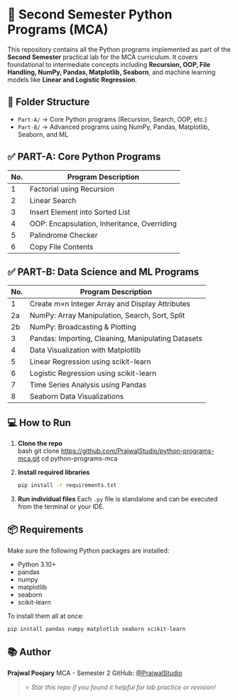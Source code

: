 # 🐍 Second Semester Python Programs (MCA)

This repository contains all the Python programs implemented as part of the **Second Semester** practical lab for the MCA curriculum. It covers foundational to intermediate concepts including **Recursion, OOP, File Handling, NumPy, Pandas, Matplotlib, Seaborn**, and machine learning models like **Linear and Logistic Regression**.


## 📂 Folder Structure

- `Part-A/` → Core Python programs (Recursion, Search, OOP, etc.)
- `Part-B/` → Advanced programs using NumPy, Pandas, Matplotlib, Seaborn, and ML


## ✅ PART-A: Core Python Programs

| No. | Program Description |
|-----|----------------------|
| 1   | Factorial using Recursion |
| 2   | Linear Search |
| 3   | Insert Element into Sorted List |
| 4   | OOP: Encapsulation, Inheritance, Overriding |
| 5   | Palindrome Checker |
| 6   | Copy File Contents |


## ✅ PART-B: Data Science and ML Programs

| No. | Program Description |
|-----|----------------------|
| 1   | Create m×n Integer Array and Display Attributes |
| 2a  | NumPy: Array Manipulation, Search, Sort, Split |
| 2b  | NumPy: Broadcasting & Plotting |
| 3   | Pandas: Importing, Cleaning, Manipulating Datasets |
| 4   | Data Visualization with Matplotlib |
| 5   | Linear Regression using scikit-learn |
| 6   | Logistic Regression using scikit-learn |
| 7   | Time Series Analysis using Pandas |
| 8   | Seaborn Data Visualizations |


## 💻 How to Run

1. **Clone the repo**  
   bash
   git clone https://github.com/PrajwalStudio/python-programs-mca.git
   cd python-programs-mca


2. **Install required libraries**

   ```bash
   pip install -r requirements.txt
   ```

3. **Run individual files**
   Each `.py` file is standalone and can be executed from the terminal or your IDE.


## 📦 Requirements

Make sure the following Python packages are installed:

* Python 3.10+
* pandas
* numpy
* matplotlib
* seaborn
* scikit-learn

To install them all at once:

```bash
pip install pandas numpy matplotlib seaborn scikit-learn
```

## 📚 Author

**Prajwal Poojary**
MCA - Semester 2
GitHub: [@PrajwalStudio](https://github.com/PrajwalStudio)


> ⭐ *Star this repo if you found it helpful for lab practice or revision!*

